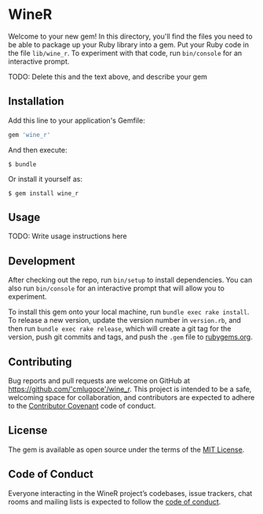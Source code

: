 # WineR

Welcome to your new gem! In this directory, you'll find the files you need to be able to package up your Ruby library into a gem. Put your Ruby code in the file `lib/wine_r`. To experiment with that code, run `bin/console` for an interactive prompt.

TODO: Delete this and the text above, and describe your gem

## Installation

Add this line to your application's Gemfile:

```ruby
gem 'wine_r'
```

And then execute:

    $ bundle

Or install it yourself as:

    $ gem install wine_r

## Usage

TODO: Write usage instructions here

## Development

After checking out the repo, run `bin/setup` to install dependencies. You can also run `bin/console` for an interactive prompt that will allow you to experiment.

To install this gem onto your local machine, run `bundle exec rake install`. To release a new version, update the version number in `version.rb`, and then run `bundle exec rake release`, which will create a git tag for the version, push git commits and tags, and push the `.gem` file to [rubygems.org](https://rubygems.org).

## Contributing

Bug reports and pull requests are welcome on GitHub at https://github.com/'cmlugoce'/wine_r. This project is intended to be a safe, welcoming space for collaboration, and contributors are expected to adhere to the [Contributor Covenant](http://contributor-covenant.org) code of conduct.

## License

The gem is available as open source under the terms of the [MIT License](https://opensource.org/licenses/MIT).

## Code of Conduct

Everyone interacting in the WineR project’s codebases, issue trackers, chat rooms and mailing lists is expected to follow the [code of conduct](https://github.com/'cmlugoce'/wine_r/blob/master/CODE_OF_CONDUCT.md).
